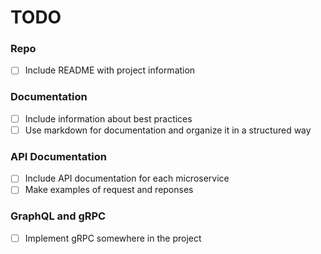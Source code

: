 # TODO

### Repo
- [ ] Include README with project information

### Documentation
- [ ] Include information about best practices
- [ ] Use markdown for documentation and organize it in a structured way

### API Documentation
- [ ] Include API documentation for each microservice
- [ ] Make examples of request and reponses

### GraphQL and gRPC
- [ ] Implement gRPC somewhere in the project